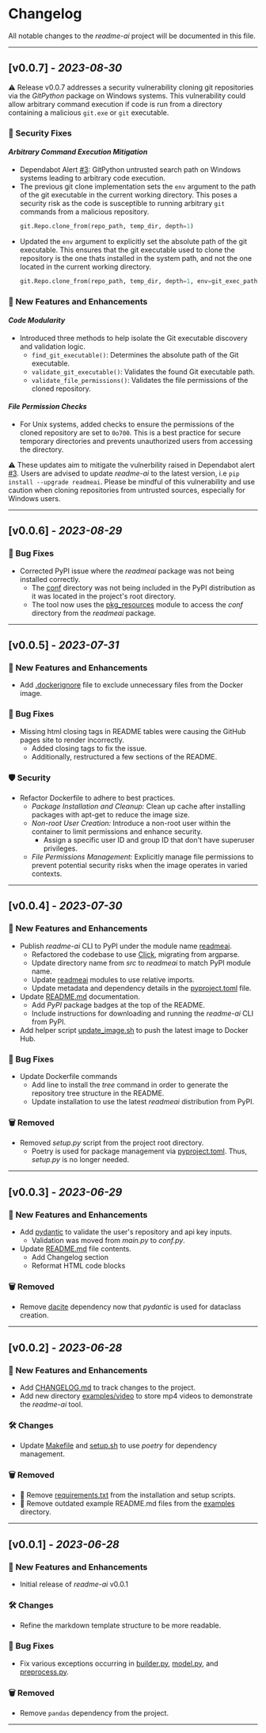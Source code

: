 <!--
## [Unreleased]
### 🚀 New Features and Enhancements
### 🛠 Changes
### ⚙️ Deprecated
### 🗑 Removed
### 🐛 Bug Fixes
### 🛡 Security
-->

# Changelog

All notable changes to the *readme-ai* project will be documented in this file.

---

## [v0.0.7] - *2023-08-30*

⚠️ Release v0.0.7 addresses a security vulnerability cloning git repositories via the *GitPython* package on Windows systems. This vulnerability could allow arbitrary command execution if code is run from a directory containing a malicious `git.exe` or `git` executable.

### 🔐 Security Fixes
#### *Arbitrary Command Execution Mitigation*

- Dependabot Alert [#3](https://github.com/eli64s/readme-ai/security/dependabot/3): GitPython untrusted search path on Windows systems leading to arbitrary code execution.
- The previous git clone implementation sets the `env` argument to the path of the git executable in the current working directory. This poses a security risk as the code is susceptible to running arbitrary `git` commands from a malicious repository.
    ```python
    git.Repo.clone_from(repo_path, temp_dir, depth=1)
    ```
- Updated the `env` argument to explicitly set the absolute path of the git executable. This ensures that the git executable used to clone the repository is the one thats installed in the system path, and not the one located in the current working directory.
    ```python
    git.Repo.clone_from(repo_path, temp_dir, depth=1, env=git_exec_path)
    ```
### 🚀 New Features and Enhancements

#### *Code Modularity*

- Introduced three methods to help isolate the Git executable discovery and validation logic.
  - `find_git_executable()`: Determines the absolute path of the Git executable.
  - `validate_git_executable()`: Validates the found Git executable path.
  - `validate_file_permissions()`: Validates the file permissions of the cloned repository.

#### *File Permission Checks*

- For Unix systems, added checks to ensure the permissions of the cloned repository are set to `0o700`. This is a best practice for secure temporary directories and prevents unauthorized users from accessing the directory.

⚠️ These updates aim to mitigate the vulnerbility raised in Dependabot alert [#3](https://github.com/eli64s/readme-ai/security/dependabot/3). Users are advised to update *readme-ai* to the latest version, i.e ```pip install --upgrade readmeai```. Please be mindful of this vulnerability and use caution when cloning repositories from untrusted sources, especially for Windows users.

---

## [v0.0.6] - *2023-08-29*

### 🐛 Bug Fixes

- Corrected PyPI issue where the *readmeai* package was not being installed correctly.
  - The [conf](./readmeai/conf/) directory was not being included in the PyPI distribution as it was located in the project's root directory.
  - The tool now uses the [pkg_resources](https://setuptools.pypa.io/en/latest/pkg_resources.html#) module to access the *conf* directory from the *readmeai* package.

---

## [v0.0.5] - *2023-07-31*

### 🚀 New Features and Enhancements

- Add [.dockerignore](./.dockerignore) file to exclude unnecessary files from the Docker image.

### 🐛 Bug Fixes

- Missing html closing tags in README tables were causing the GitHub pages site to render incorrectly.
  - Added closing tags to fix the issue.
  - Additionally, restructured a few sections of the README.

### 🛡️ Security

- Refactor Dockerfile to adhere to best practices.
  - *Package Installation and Cleanup:* Clean up cache after installing packages with apt-get to reduce the image size.
  - *Non-root User Creation:* Introduce a non-root user within the container to limit permissions and enhance security.
    - Assign a specific user ID and group ID that don't have superuser privileges.
  - *File Permissions Management:* Explicitly manage file permissions to prevent potential security risks when the image operates in varied contexts.

---

## [v0.0.4] - *2023-07-30*

### 🚀 New Features and Enhancements

- Publish *readme-ai* CLI to PyPI under the module name [readmeai](https://pypi.org/project/readmeai/).
  - Refactored the codebase to use [Click](https://click.palletsprojects.com/en/8.1.x/), migrating from argparse.
  - Update directory name from *src* to *readmeai* to match PyPI module name.
  - Update [readmeai](./readmeai/) modules to use relative imports.
  - Update metadata and dependency details in the [pyproject.toml](./pyproject.toml) file.
- Update [README.md](./README.md) documentation.
  - Add *PyPI* package badges at the top of the README.
  - Include instructions for downloading and running the *readme-ai* CLI from PyPI.
- Add helper script [update_image.sh](./scripts/update_image.sh) to push the latest image to Docker Hub.

### 🐛 Bug Fixes

- Update Dockerfile commands
  - Add line to install the *tree* command in order to generate the repository tree structure in the README.
  - Update installation to use the latest *readmeai* distribution from PyPI.

### 🗑 Removed

- Removed *setup.py* script from the project root directory.
  - Poetry is used for package management via [pyproject.toml](./pyproject.toml). Thus, *setup.py* is no longer needed.

---

## [v0.0.3] - *2023-06-29*

### 🚀 New Features and Enhancements

- Add [pydantic](https://pydantic-docs.helpmanual.io/) to validate the user's repository and api key inputs.
  - Validation was moved from *main.py* to *conf.py*.
- Update [README.md](./README.md) file contents.
  - Add Changelog section
  - Reformat HTML code blocks

### 🗑 Removed

- Remove [dacite](https://dacite.readthedocs.io/en/stable/) dependency now that *pydantic* is used for dataclass creation.

---

## [v0.0.2] - *2023-06-28*

### 🚀 New Features and Enhancements

- Add [CHANGELOG.md](./CHANGELOG.md) to track changes to the project.
- Add new directory [examples/video](./examples/video) to store mp4 videos to demonstrate the *readme-ai* tool.

### 🛠 Changes

- Update [Makefile](./Makefile) and [setup.sh](./setup/setup.sh) to use *poetry* for dependency management.

### 🗑 Removed

- 🔧 Remove [requirements.txt](./requirements.txt) from the installation and setup scripts.
- 📄 Remove outdated example README.md files from the [examples](./examples) directory.

---

## [v0.0.1] - *2023-06-28*

### 🚀 New Features and Enhancements
- Initial release of *readme-ai* v0.0.1

### 🛠 Changes

- Refine the markdown template structure to be more readable.

### 🐛 Bug Fixes

- Fix various exceptions occurring in [builder.py](./src/builder.py), [model.py](./src/model.py), and [preprocess.py](./src/preprocess.py).

### 🗑 Removed

- Remove `pandas` dependency from the project.

---
